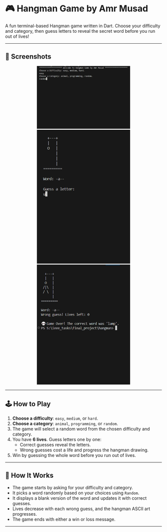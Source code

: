 # 🎮 Hangman Game by Amr Musad

A fun terminal-based Hangman game written in Dart. Choose your difficulty and category, then guess letters to reveal the secret word before you run out of lives!

---

## 📸 Screenshots

<p align="center">
  <img src="screenshots/start.png" width="300" />
  <img src="screenshots/playing.png" width="300" />
  <img src="screenshots/lose.png" width="300" />
</p>

---

## 🕹️ How to Play

1. **Choose a difficulty**: `easy`, `medium`, or `hard`.
2. **Choose a category**: `animal`, `programming`, or `random`.
3. The game will select a random word from the chosen difficulty and category.
4. You have **6 lives**. Guess letters one by one:
   - Correct guesses reveal the letters.
   - Wrong guesses cost a life and progress the hangman drawing.
5. Win by guessing the whole word before you run out of lives.

---

## 🧠 How It Works 

- The game starts by asking for your difficulty and category.
- It picks a word randomly based on your choices using `Random`.
- It displays a blank version of the word and updates it with correct guesses.
- Lives decrease with each wrong guess, and the hangman ASCII art progresses.
- The game ends with either a win or loss message.

---
